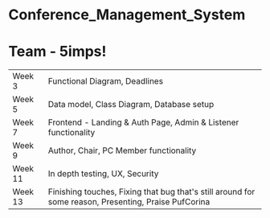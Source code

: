 # Conference_Management_System

# Team - 5imps!
|    |    |
|----|----|
|Week 3| Functional Diagram, Deadlines|
|Week 5| Data model, Class Diagram, Database setup|
|Week 7| Frontend - Landing & Auth Page, Admin & Listener functionality|
|Week 9| Author, Chair, PC Member functionality|
|Week 11| In depth testing, UX, Security|
|Week 13| Finishing touches, Fixing that bug that's still around for some reason, Presenting, Praise PufCorina

